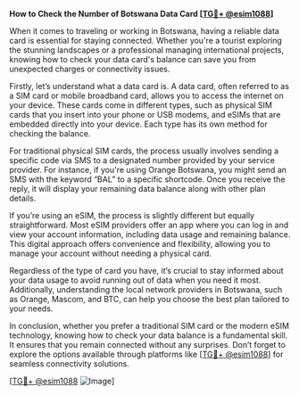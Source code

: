 **How to Check the Number of Botswana Data Card [[TG💪+ @esim1088](https://t.me/s/esim1088)]**

When it comes to traveling or working in Botswana, having a reliable data card is essential for staying connected. Whether you're a tourist exploring the stunning landscapes or a professional managing international projects, knowing how to check your data card's balance can save you from unexpected charges or connectivity issues.

Firstly, let’s understand what a data card is. A data card, often referred to as a SIM card or mobile broadband card, allows you to access the internet on your device. These cards come in different types, such as physical SIM cards that you insert into your phone or USB modems, and eSIMs that are embedded directly into your device. Each type has its own method for checking the balance.

For traditional physical SIM cards, the process usually involves sending a specific code via SMS to a designated number provided by your service provider. For instance, if you're using Orange Botswana, you might send an SMS with the keyword “BAL” to a specific shortcode. Once you receive the reply, it will display your remaining data balance along with other plan details.

If you’re using an eSIM, the process is slightly different but equally straightforward. Most eSIM providers offer an app where you can log in and view your account information, including data usage and remaining balance. This digital approach offers convenience and flexibility, allowing you to manage your account without needing a physical card.

Regardless of the type of card you have, it’s crucial to stay informed about your data usage to avoid running out of data when you need it most. Additionally, understanding the local network providers in Botswana, such as Orange, Mascom, and BTC, can help you choose the best plan tailored to your needs.

In conclusion, whether you prefer a traditional SIM card or the modern eSIM technology, knowing how to check your data balance is a fundamental skill. It ensures that you remain connected without any surprises. Don’t forget to explore the options available through platforms like [[TG💪+ @esim1088](https://t.me/s/esim1088)] for seamless connectivity solutions.

[[TG💪+ @esim1088](https://t.me/s/esim1088) ![Image](https://i.postimg.cc/Y0z9fWf4/image.png)]